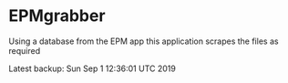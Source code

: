 # EPMgrabber
Using a database from the EPM app this application scrapes the files as required


Latest backup: Sun Sep 1 12:36:01 UTC 2019
